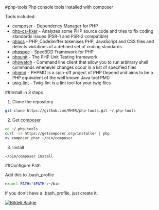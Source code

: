 #php-tools
Php console tools installed with composer

Tools included:
- [composer] - Dependency Manager for PHP
- [php-cs-fixer] - Analyzes some PHP source code and tries to fix coding standards issues (PSR-1 and PSR-2 compatible)
- [phpcs] - PHP_CodeSniffer tokenises PHP, JavaScript and CSS files and detects violations of a defined set of coding standards
- [phpspec] - SpecBDD Framework for PHP
- [phpunit] - The PHP Unit Testing framework
- [phpwatch] - Command line client that allow you to run arbitrary shell commands whenever changes occur in a list of specified files
- [phpmd] - PHPMD is a spin-off project of PHP Depend and aims to be a PHP equivalent of the well known Java tool PMD
- [twig-lint] - Twig-lint is a lint tool for your twig files

##Install in 3 steps

1. Clone the repository
```bash
git clone https://github.com/EHER/php-tools.git ~/.php-tools
```

2. Get [composer]
```bash
cd ~/.php-tools
curl -sS https://getcomposer.org/installer | php
mv composer.phar ~/bin/composer
```

3. Install
```bash
~/bin/composer install
```

##Configure Path

Add this to .bash_profile
```bash
export PATH="$PATH":~/bin
```
If you don't have a .bash_profile, just create it.

[composer]: http://getcomposer.org/
[php-cs-fixer]: https://github.com/fabpot/php-cs-fixer
[phpcs]: https://github.com/squizlabs/PHP_CodeSniffer
[phpspec]: https://github.com/phpspec/phpspec
[phpunit]: https://github.com/sebastianbergmann/phpunit
[phpwatch]: https://github.com/EHER/phpwatch
[phpmd]: https://github.com/phpmd/phpmd
[twig-lint]: https://github.com/asm89/twig-lint


[![Bitdeli Badge](https://d2weczhvl823v0.cloudfront.net/EHER/php-tools/trend.png)](https://bitdeli.com/free "Bitdeli Badge")

